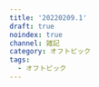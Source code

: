 ```yaml
---
title: '20220209.1'
draft: true
noindex: true
channel: 雑記
category: オフトピック
tags:
  - オフトピック
---
```

